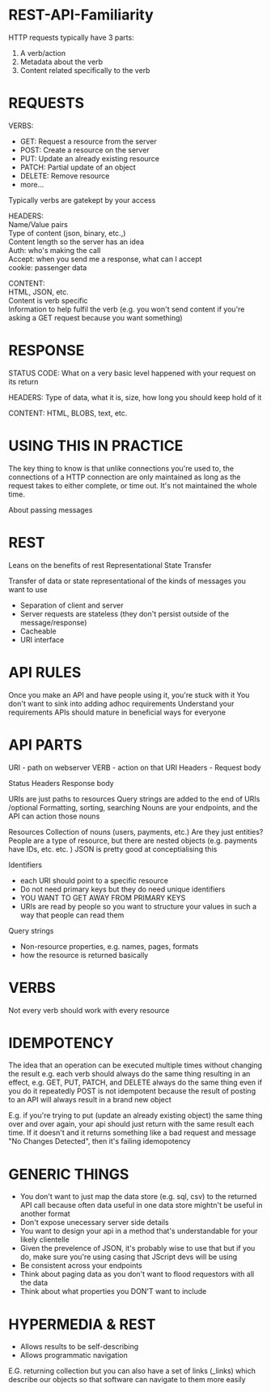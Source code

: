# REST-API-Familiarity

HTTP requests typically have 3 parts: 
1) A verb/action
2) Metadata about the verb
3) Content related specifically to the verb

REQUESTS
=============================================
VERBS:
+ GET: Request a resource from the server
+ POST: Create a resource on the server
+ PUT: Update an already existing resource
+ PATCH: Partial update of an object
+ DELETE: Remove resource
+ more...

Typically verbs are gatekept by your access

HEADERS:<br>
Name/Value pairs<br>
Type of content (json, binary, etc.,)<br>
Content length so the server has an idea<br>
Auth: who's making the call<br>
Accept: when you send me a response, what can I accept<br>
cookie: passenger data<br>

CONTENT:<br>
HTML, JSON, etc.<br>
Content is verb specific <br>
Information to help fulfil the verb (e.g. you won't send content if you're asking a GET request because you want something)<br>

RESPONSE
=============================================
STATUS CODE: 
What on a very basic level happened with your request on its return

HEADERS: 
Type of data, what it is, size, how long you should keep hold of it

CONTENT: 
HTML, BLOBS, text, etc. 


USING THIS IN PRACTICE
=============================================
The key thing to know is that unlike connections you're used to, the connections of a HTTP connection are only maintained
as long as the request takes to either complete, or time out. It's not maintained the whole time. 

About passing messages


REST
=============================================
Leans on the benefits of rest
Representational State Transfer

Transfer of data or state representational of the kinds of messages you want to use
- Separation of client and server
- Server requests are stateless (they don't persist outside of the message/response)
- Cacheable
- URI interface

API RULES
=============================================
Once you make an API and have people using it, you're stuck with it
You don't want to sink into adding adhoc requirements 
Understand your requirements
APIs should mature in beneficial ways for everyone

API PARTS
=============================================
URI - path on webserver
VERB - action on that URI
Headers - 
Request body

Status 
Headers
Response body

URIs are just paths to resources
Query strings are added to the end of URIs /optional
Formatting, sorting, searching
Nouns are your endpoints, and the API can action those nouns

Resources
Collection of nouns (users, payments, etc.)
Are they just entities? 
People are a type of resource, but there are nested objects (e.g. payments have IDs, etc. etc. )
JSON is pretty good at conceptialising this

Identifiers
+ each URI should point to a specific resource
+ Do not need primary keys but they do need unique identifiers
+ YOU WANT TO GET AWAY FROM PRIMARY KEYS
+ URIs are read by people so you want to structure your values in such a way that people can read them

Query strings
+ Non-resource properties, e.g. names, pages, formats
+ how the resource is returned basically

VERBS
=============================================
Not every verb should work with every resource

IDEMPOTENCY
=============================================
The idea that an operation can be executed multiple times without changing the result
e.g. each verb should always do the same thing resulting in an effect, e.g.
    GET, PUT, PATCH, and DELETE always do the same thing even if you do it repeatedly
POST is not idempotent because the result of posting to an API will always result in a brand new object

E.g. if you're trying to put (update an already existing object) the same thing over and over again, your api should just return with the same result each time.
If it doesn't and it returns something like a bad request and message "No Changes Detected", then it's failing idemopotency

GENERIC THINGS
=============================================
+ You don't want to just map the data store (e.g. sql, csv) to the returned API call because often data useful in one data store mightn't be useful in another format
+ Don't expose unecessary server side details
+ You want to design your api in a method that's understandable for your likely clientelle
+ Given the prevelence of JSON, it's probably wise to use that but if you do, make sure you're using casing that JScript devs will be using
+ Be consistent across your endpoints
+ Think about paging data as you don't want to flood requestors with all the data
+ Think about what properties you DON'T want to include

HYPERMEDIA & REST
=============================================
+ Allows results to be self-describing
+ Allows programmatic navigation

E.G. returning collection but you can also have a set of links (_links) which describe our objects so that software can navigate to them more easily

